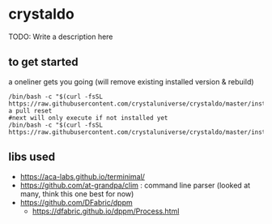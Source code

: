 # crystaldo

TODO: Write a description here



## to get started

a oneliner gets you going (will remove existing installed version & rebuild)

```
/bin/bash -c "$(curl -fsSL https://raw.githubusercontent.com/crystaluniverse/crystaldo/master/install.sh)" a pull reset
#next will only execute if not installed yet
/bin/bash -c "$(curl -fsSL https://raw.githubusercontent.com/crystaluniverse/crystaldo/master/install.sh)"
```

## libs used

- https://aca-labs.github.io/terminimal/
- https://github.com/at-grandpa/clim  : command line parser (looked at many, think this one best for now)
- https://github.com/DFabric/dppm
    - https://dfabric.github.io/dppm/Process.html